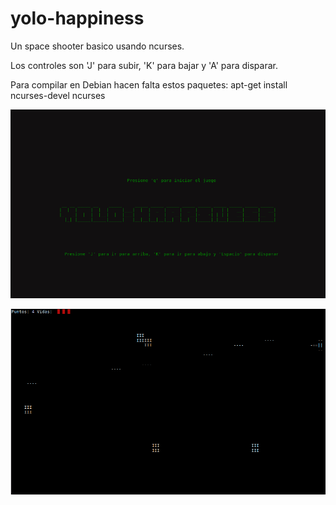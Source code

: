 yolo-happiness
==============

Un space shooter basico usando ncurses.

Los controles son 'J' para subir, 'K' para bajar y 'A' para disparar.


Para compilar en Debian hacen falta estos paquetes:
apt-get install ncurses-devel ncurses

![ScreenShot](/screenshot.png)

![ScreenShot](/screenshot-2.png)
